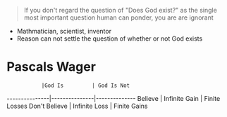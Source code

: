 > If you don't regard the question of "Does God exist?" as the single most important question human can ponder, you are are ignorant

- Mathmatician, scientist, inventor
- Reason can not settle the question of whether or not God exists


# Pascals Wager
               |God Is         | God Is Not
---------------|---------------|--------------
Believe		   | Infinite Gain | Finite Losses
Don't Believe  | Infinite Loss | Finite Gains


